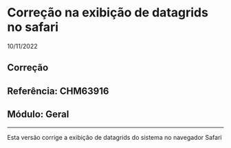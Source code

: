 # Correção na exibição de datagrids no safari
10/11/2022
## Correção
## Referência: CHM63916
## Módulo: Geral
***

Esta versão corrige a exibição de datagrids do sistema no navegador Safari